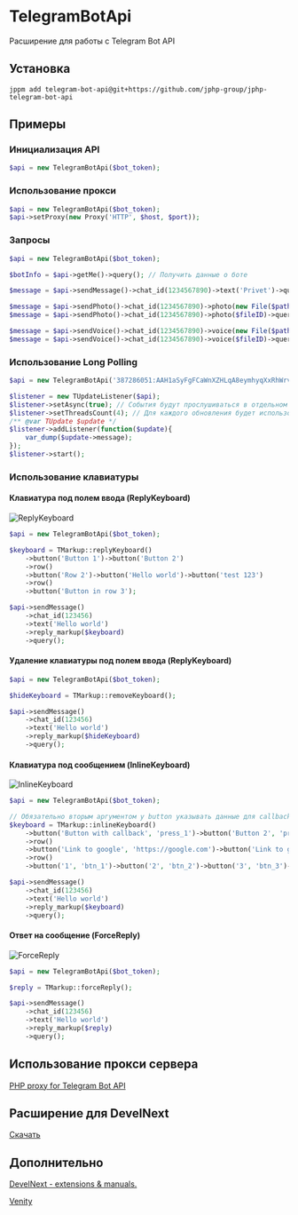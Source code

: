 # TelegramBotApi
Расширение для работы с Telegram Bot API
## Установка
```
jppm add telegram-bot-api@git+https://github.com/jphp-group/jphp-telegram-bot-api
```
## Примеры
### Инициализация API
```php
$api = new TelegramBotApi($bot_token);
```
### Использование прокси
```php
$api = new TelegramBotApi($bot_token);
$api->setProxy(new Proxy('HTTP', $host, $port));
```
### Запросы
```php
$api = new TelegramBotApi($bot_token);

$botInfo = $api->getMe()->query(); // Получить данные о боте

$message = $api->sendMessage()->chat_id(1234567890)->text('Privet')->query(); // Отправить текстовое сообщение

$message = $api->sendPhoto()->chat_id(1234567890)->photo(new File($path_to_photo))->query(); // Отправить фото
$message = $api->sendPhoto()->chat_id(1234567890)->photo($fileID)->query(); // Отправить фото по ID

$message = $api->sendVoice()->chat_id(1234567890)->voice(new File($path_to_voice))->query(); // Отправить аудио
$message = $api->sendVoice()->chat_id(1234567890)->voice($fileID)->query(); // Отправить аудио по ID
```
### Использование Long Polling
```php
$api = new TelegramBotApi('387286051:AAH1aSyFgFCaWnXZHLqA8eymhyqXxRhWrvM');

$listener = new TUpdateListener($api);
$listener->setAsync(true); // События будут прослушиваться в отдельном потоке
$listener->setThreadsCount(4); // Для каждого обновления будет использоваться отдельный поток
/** @var TUpdate $update */
$listener->addListener(function($update){
    var_dump($update->message);
});
$listener->start();
```
### Использование клавиатуры
#### Клавиатура под полем ввода (ReplyKeyboard)
![ReplyKeyboard](https://sun9-45.userapi.com/c205624/v205624150/12151/u119tArN_LE.jpg)
```php
$api = new TelegramBotApi($bot_token);

$keyboard = TMarkup::replyKeyboard()
    ->button('Button 1')->button('Button 2')
    ->row()
    ->button('Row 2')->button('Hello world')->button('test 123')
    ->row()
    ->button('Button in row 3');

$api->sendMessage()
	->chat_id(123456)
	->text('Hello world')
	->reply_markup($keyboard)
	->query();
```

#### Удаление клавиатуры под полем ввода (ReplyKeyboard)
```php
$api = new TelegramBotApi($bot_token);

$hideKeyboard = TMarkup::removeKeyboard();

$api->sendMessage()
	->chat_id(123456)
	->text('Hello world')
	->reply_markup($hideKeyboard)
	->query();
```

#### Клавиатура под сообщением (InlineKeyboard)
![InlineKeyboard](https://sun9-59.userapi.com/c205624/v205624829/11e6f/itNoz8qnyFE.jpg)
```php
$api = new TelegramBotApi($bot_token);

// Обязательно вторым аргументом у button указывать данные для callback_data или url-ссылку
$keyboard = TMarkup::inlineKeyboard()
    ->button('Button with callback', 'press_1')->button('Button 2', 'press_2')
    ->row()
    ->button('Link to google', 'https://google.com')->button('Link to git', 'http://github.com')
    ->row()
    ->button('1', 'btn_1')->button('2', 'btn_2')->button('3', 'btn_3')->button('4', 'btn_4')->button('5', 'btn_5')->button('6', 'btn_6')->button('7', 'btn_7')->button('8', 'btn_8');

$api->sendMessage()
	->chat_id(123456)
	->text('Hello world')
	->reply_markup($keyboard)
	->query();
```

#### Ответ на сообщение (ForceReply)
![ForceReply](https://sun9-23.userapi.com/c205624/v205624829/11e98/pyW0VWHtPJ0.jpg)
```php
$api = new TelegramBotApi($bot_token);

$reply = TMarkup::forceReply();

$api->sendMessage()
	->chat_id(123456)
	->text('Hello world')
	->reply_markup($reply)
	->query();
```

## Использование прокси сервера
[PHP proxy for Telegram Bot API](https://github.com/TsSaltan/Telegram-bot-api-php-proxy)

## Расширение для DevelNext
[Скачать](https://github.com/jphp-group/jphp-telegram-bot-api/releases/latest)

## Дополнительно

[DevelNext - extensions & manuals.](https://vk.com/dn_extension)

[Venity](https://vk.com/venity)
